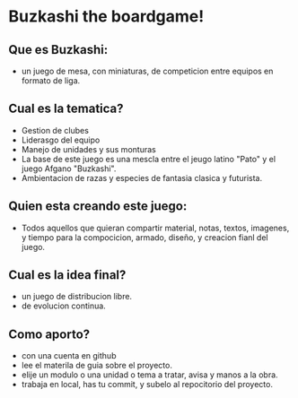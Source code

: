 # Buzkashi the boardgame!

## Que es Buzkashi:
- un juego de mesa, con miniaturas, de competicion entre equipos en formato de liga.

## Cual es la tematica?
- Gestion de clubes
- Liderasgo del equipo
- Manejo de unidades y sus monturas
- La base de este juego es una mescla entre el jeugo latino "Pato" y el juego Afgano "Buzkashi". 
- Ambientacion de razas y especies de fantasia clasica y futurista.


## Quien esta creando este juego:
- Todos aquellos que quieran compartir material, notas, textos, imagenes, y tiempo para la compocicion, armado, diseño, y creacion fianl del juego.

## Cual es la idea final?
- un juego de distribucion libre.
- de evolucion continua.

## Como aporto?
- con una cuenta en github
- lee el materila de guia sobre el proyecto.
- elije un modulo o una unidad o tema a tratar, avisa y manos a la obra.
- trabaja en local, has tu commit, y subelo al repocitorio del proyecto.

